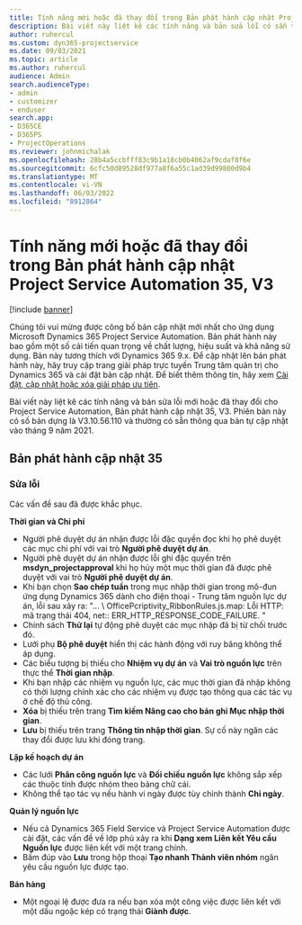 ```yaml
---
title: Tính năng mới hoặc đã thay đổi trong Bản phát hành cập nhật Project Service Automation 35, V3
description: Bài viết này liệt kê các tính năng và bản sửa lỗi có sẵn trong Microsoft Dynamics 365 Project Service Automation Bản phát hành cập nhật 35, V3.
author: ruhercul
ms.custom: dyn365-projectservice
ms.date: 09/03/2021
ms.topic: article
ms.author: ruhercul
audience: Admin
search.audienceType:
- admin
- customizer
- enduser
search.app:
- D365CE
- D365PS
- ProjectOperations
ms.reviewer: johnmichalak
ms.openlocfilehash: 28b4a5ccbfff83c9b1a18cb0b4062af9cdaf8f6e
ms.sourcegitcommit: 6cfc50d89528df977a8f6a55c1ad39d99800d9b4
ms.translationtype: MT
ms.contentlocale: vi-VN
ms.lasthandoff: 06/03/2022
ms.locfileid: "8912864"
---
```

# <a name="whats-new-or-changed-in-project-service-automation-update-release-35-v3"></a>Tính năng mới hoặc đã thay đổi trong Bản phát hành cập nhật Project Service Automation 35, V3

[!include [banner](../includes/psa-now-project-operations.md)]

Chúng tôi vui mừng được công bố bản cập nhật mới nhất cho ứng dụng Microsoft Dynamics 365 Project Service Automation. Bản phát hành này bao gồm một số cải tiến quan trọng về chất lượng, hiệu suất và khả năng sử dụng. Bản này tương thích với Dynamics 365 9.x. Để cập nhật lên bản phát hành này, hãy truy cập trang giải pháp trực tuyến Trung tâm quản trị cho Dynamics 365 và cài đặt bản cập nhật. Để biết thêm thông tin, hãy xem [Cài đặt, cập nhật hoặc xóa giải pháp ưu tiên](/power-platform/admin/install-remove-preferred-solution).

Bài viết này liệt kê các tính năng và bản sửa lỗi mới hoặc đã thay đổi cho Project Service Automation, Bản phát hành cập nhật 35, V3. Phiên bản này có số bản dựng là V3.10.56.110 và thường có sẵn thông qua bản tự cập nhật vào tháng 9 năm 2021.

## <a name="update-release-35"></a>Bản phát hành cập nhật 35

### <a name="bug-fixes"></a>Sửa lỗi

Các vấn đề sau đã được khắc phục.

**Thời gian và Chi phí**

- Người phê duyệt dự án nhận được lỗi đặc quyền đọc khi họ phê duyệt các mục chi phí với vai trò **Người phê duyệt dự án**.
- Người phê duyệt dự án nhận được lỗi ghi đặc quyền trên **msdyn_projectapproval** khi họ hủy một mục thời gian đã được phê duyệt với vai trò **Người phê duyệt dự án**.
- Khi bạn chọn **Sao chép tuần** trong mục nhập thời gian trong mô-đun ứng dụng Dynamics 365 dành cho điện thoại - Trung tâm nguồn lực dự án, lỗi sau xảy ra: "... \ OfficePcriptivity_RibbonRules.js.map: Lỗi HTTP: mã trạng thái 404, net:: ERR_HTTP_RESPONSE_CODE_FAILURE. "
- Chính sách **Thử lại** tự động phê duyệt các mục nhập đã bị từ chối trước đó.
- Lưới phụ **Bộ phê duyệt** hiển thị các hành động với ruy băng không thể áp dụng.
- Các biểu tượng bị thiếu cho **Nhiệm vụ dự án** và **Vai trò nguồn lực** trên thực thể **Thời gian nhập**.
- Khi bạn nhập các nhiệm vụ nguồn lực, các mục thời gian đã nhập không có thời lượng chính xác cho các nhiệm vụ được tạo thông qua các tác vụ ở chế độ thủ công.
- **Xóa** bị thiếu trên trang **Tìm kiếm Nâng cao cho bản ghi Mục nhập thời gian**.
- **Lưu** bị thiếu trên trang **Thông tin nhập thời gian**. Sự cố này ngăn các thay đổi được lưu khi đóng trang.

**Lập kế hoạch dự án**

- Các lưới **Phân công nguồn lực** và **Đối chiếu nguồn lực** không sắp xếp các thuộc tính được nhóm theo bảng chữ cái.
- Không thể tạo tác vụ nếu hành vi ngày được tùy chỉnh thành **Chỉ ngày**.

**Quản lý nguồn lực**

- Nếu cả Dynamics 365 Field Service và Project Service Automation được cài đặt, các vấn đề về lớp phủ xảy ra khi **Dạng xem Liên kết Yêu cầu Nguồn lực** được liên kết với một trang chính.
- Bấm đúp vào **Lưu** trong hộp thoại **Tạo nhanh Thành viên nhóm** ngăn yêu cầu nguồn lực được tạo.

**Bán hàng**

- Một ngoại lệ được đưa ra nếu bạn xóa một công việc được liên kết với một dấu ngoặc kép có trạng thái **Giành được**.
